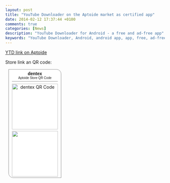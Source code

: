 ```yaml
---
layout: post
title: "YouTube Downloader on the Aptoide market as certified app"
date: 2014-02-12 17:37:44 +0100
comments: true
categories: [News]
description: "YouTube Downloader for Android - a free and ad-free app"
keywords: "YouTube Downloader, Android, android app, app, free, ad-free, no ads, dentex, video, YouTube, downloader, market, Aptoide"
---
```

[YTD link on Aptoide](http://dentex.store.aptoide.com/app/market/dentex.youtube.downloader/92/7824509/YouTube%20Downloader%20for%20Android)

Store link an QR code:
<a href="http://dentex.store.aptoide.com" style="border:none;text-decoration:none;display:inline;" target="_blank"><div style="margin:10px;padding:5px 10px;border:#888 solid 1px;width:145px;	background:#FFF;text-align:center;-moz-border-radius:0px 15px;border-radius:0px 15px;"><div style="color:#666;font-size:14px;font-family:Arial;border-bottom:#888 solid 1px;padding-bottom:5px;"><b>dentex</b><br /><span style="font-size:10px">Aptoide Store QR Code</span></div><img style="border:none;margin:7px 0px;width:145px;height:145px;" src="http://dentex.store.aptoide.com/images/qrcodes/7d549820a3701607914948285647ab4c.png" alt="dentex QR Code" /><br /><img src="https://www.aptoide.com/includes/themes/default/images/bazaar_snippetbutton.png" width="145" style="margin:-3px -5px;padding:1px;"/></div></a>
